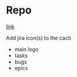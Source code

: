 # Repo

[link](https://github.com/mdbootstrap/knowledge-base/tree/main/JS/games/dino-game)

Add jira icon(s) to the cacti

- main logo
- tasks
- bugs
- epics
